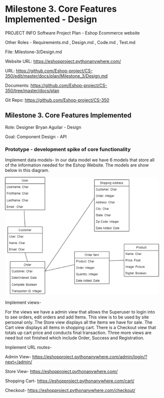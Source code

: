 # Milestone 3. Core Features Implemented - Design
PROJECT INFO
Software Project Plan - Eshop Ecommerce website

Other Roles - Requirements.md , Design.md , Code.md , Test.md

File: Milestone-3/Design.md

Website URL: https://eshopproject.pythonanywhere.com/

URL: https://github.com/Eshop-project/CS-350/edit/master/docs/plan/Milestone_3/Design.md

Documents: https://github.com/Eshop-project/CS-350/tree/master/docs/plan

Git Repo: https://github.com/Eshop-project/CS-350

## Milestone 3. Core Features Implemented
Role: Designer Bryan Aguilar - Design

Goal: Component Design - API

### Prototype - development spike of core functionality

Implement data models- In our data model we have 6 models that store all of the information needed for the Eshop Website.  The models are show below in this diagram.

![image info](model.png)

Implement views- 

For the views we have a admin view that allows the Superuser to login into to see orders, edit orders and add Items. This view is to be used by site personal only.  The Store view displays all the items we have for sale.  The Cart view displays all items in shopping cart.  There is a Checkout view that totals up cart price and conducts final transaction.  Three more views are need but not finished which include Order, Success and Registration.

Implement URL routes-

Admin View- https://eshopproject.pythonanywhere.com/admin/login/?next=/admin/

Store View- https://eshopproject.pythonanywhere.com/ 

Shopping Cart- https://eshopproject.pythonanywhere.com/cart/

Checkout- https://eshopproject.pythonanywhere.com/checkout/

